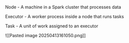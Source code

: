 
Node - A machine in a Spark cluster that processes data

Executor - A worker process inside a node that runs tasks

Task - A unit of work assigned to an executor

![[Pasted image 20250413161050.png]]
